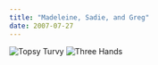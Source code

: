 ```yaml
---
title: "Madeleine, Sadie, and Greg"
date: 2007-07-27
---
```

<img alt="Topsy Turvy" src="@root/files/2007/07/topsy_turvy.jpg" class="centered">

<img alt="Three Hands" src="@root/files/2007/07/hands.jpg" class="centered">
